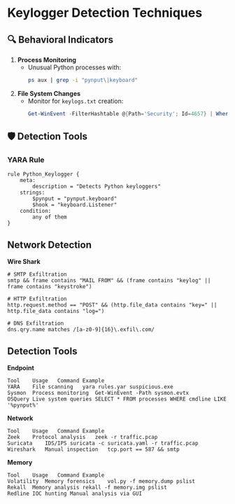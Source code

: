 # Keylogger Detection Techniques

## 🔍 Behavioral Indicators
1. **Process Monitoring**
   - Unusual Python processes with:
     ```bash
     ps aux | grep -i "pynput\|keyboard"
     ```
2. **File System Changes**
   - Monitor for `keylogs.txt` creation:
     ```powershell
     Get-WinEvent -FilterHashtable @{Path='Security'; Id=4657} | Where-Object {$_.Message -like "*keylogs.txt*"}
     ```

## 🛡️ Detection Tools
### YARA Rule
```yara
rule Python_Keylogger {
    meta:
        description = "Detects Python keyloggers"
    strings:
        $pynput = "pynput.keyboard"
        $hook = "keyboard.Listener"
    condition:
        any of them
}
```
## Network Detection

**Wire Shark**
```
# SMTP Exfiltration
smtp && frame contains "MAIL FROM" && (frame contains "keylog" || frame contains "keystroke")

# HTTP Exfiltration
http.request.method == "POST" && (http.file_data contains "key=" || http.file_data contains "log=")

# DNS Exfiltration
dns.qry.name matches /[a-z0-9]{16}\.exfil\.com/
```
## Detection Tools

**Endpoint**
```
Tool	Usage	Command Example
YARA	File scanning	yara rules.yar suspicious.exe
Sysmon	Process monitoring	Get-WinEvent -Path sysmon.evtx
OSQuery	Live system queries	SELECT * FROM processes WHERE cmdline LIKE '%pynput%'
```
**Network**
```
Tool	Usage	Command Example
Zeek	Protocol analysis	zeek -r traffic.pcap
Suricata	IDS/IPS	suricata -c suricata.yaml -r traffic.pcap
Wireshark	Manual inspection	tcp.port == 587 && smtp
```
**Memory**
```
Tool	Usage	Command Example
Volatility	Memory forensics	vol.py -f memory.dump pslist
Rekall	Memory analysis	rekall -f memory.img pslist
Redline	IOC hunting	Manual analysis via GUI
```
